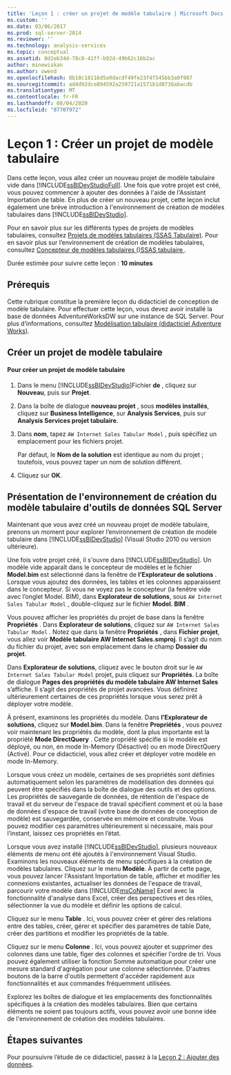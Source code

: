 ```yaml
---
title: 'Leçon 1 : créer un projet de modèle tabulaire | Microsoft Docs'
ms.custom: ''
ms.date: 03/06/2017
ms.prod: sql-server-2014
ms.reviewer: ''
ms.technology: analysis-services
ms.topic: conceptual
ms.assetid: 0d2eb34d-78c8-41ff-b92d-49b62c16b2ac
author: minewiskan
ms.author: owend
ms.openlocfilehash: 8b18c18116d5a9dacdf49fe23f4f545bb3a0f987
ms.sourcegitcommit: ad4d92dce894592a259721a1571b1d8736abacdb
ms.translationtype: MT
ms.contentlocale: fr-FR
ms.lasthandoff: 08/04/2020
ms.locfileid: "87707972"
---
```

# <a name="lesson-1-create-a-new-tabular-model-project"></a>Leçon 1 : Créer un projet de modèle tabulaire
  Dans cette leçon, vous allez créer un nouveau projet de modèle tabulaire vide dans [!INCLUDE[ssBIDevStudioFull](../includes/ssbidevstudiofull-md.md)]. Une fois que votre projet est créé, vous pouvez commencer à ajouter des données à l'aide de l'Assistant Importation de table. En plus de créer un nouveau projet, cette leçon inclut également une brève introduction à l'environnement de création de modèles tabulaires dans [!INCLUDE[ssBIDevStudio](../includes/ssbidevstudio-md.md)].  
  
 Pour en savoir plus sur les différents types de projets de modèles tabulaires, consultez [Projets de modèles tabulaires &#40;SSAS Tabulaire&#41;](tabular-models/tabular-model-projects-ssas-tabular.md). Pour en savoir plus sur l’environnement de création de modèles tabulaires, consultez [Concepteur de modèles tabulaires &#40;&#41;SSAS tabulaire ](tabular-model-designer-ssas-tabular.md).  
  
 Durée estimée pour suivre cette leçon : **10 minutes**  
  
## <a name="prerequisites"></a>Prérequis  
 Cette rubrique constitue la première leçon du didacticiel de conception de modèle tabulaire. Pour effectuer cette leçon, vous devez avoir installé la base de données AdventureWorksDW sur une instance de SQL Server. Pour plus d’informations, consultez [Modélisation tabulaire &#40;didacticiel Adventure Works&#41;](tabular-modeling-adventure-works-tutorial.md).  
  
## <a name="create-a-new-tabular-model-project"></a>Créer un projet de modèle tabulaire  
  
#### <a name="to-create-a-new-tabular-model-project"></a>Pour créer un projet de modèle tabulaire  
  
1.  Dans le menu [!INCLUDE[ssBIDevStudio](../includes/ssbidevstudio-md.md)]Fichier **de** , cliquez sur **Nouveau**, puis sur **Projet**.  
  
2.  Dans la boîte de dialogue **nouveau projet** , sous **modèles installés**, cliquez sur **Business Intelligence**, sur **Analysis Services**, puis sur **Analysis Services projet tabulaire**.  
  
3.  Dans **nom**, tapez `AW Internet Sales Tabular Model` , puis spécifiez un emplacement pour les fichiers projet.  
  
     Par défaut, le **Nom de la solution** est identique au nom du projet ; toutefois, vous pouvez taper un nom de solution différent.  
  
4.  Cliquez sur **OK**.  
  
## <a name="understanding-the-sql-server-data-tools-tabular-model-authoring-environment"></a>Présentation de l'environnement de création du modèle tabulaire d'outils de données SQL Server  
 Maintenant que vous avez créé un nouveau projet de modèle tabulaire, prenons un moment pour explorer l’environnement de création de modèle tabulaire dans [!INCLUDE[ssBIDevStudio](../includes/ssbidevstudio-md.md)] (Visual Studio 2010 ou version ultérieure).  
  
 Une fois votre projet créé, il s'ouvre dans [!INCLUDE[ssBIDevStudio](../includes/ssbidevstudio-md.md)]. Un modèle vide apparaît dans le concepteur de modèles et le fichier **Model.bim** est sélectionné dans la fenêtre de **l’Explorateur de solutions** . Lorsque vous ajoutez des données, les tables et les colonnes apparaissent dans le concepteur. Si vous ne voyez pas le concepteur (la fenêtre vide avec l’onglet Model. BIM), dans **Explorateur de solutions**, sous `AW Internet Sales Tabular Model` , double-cliquez sur le fichier **Model. BIM** .  
  
 Vous pouvez afficher les propriétés du projet de base dans la fenêtre **Propriétés** . Dans **Explorateur de solutions**, cliquez sur `AW Internet Sales Tabular Model` . Notez que dans la fenêtre **Propriétés** , dans **Fichier projet**, vous allez voir **Modèle tabulaire AW Internet Sales.smproj**. Il s’agit du nom du fichier du projet, avec son emplacement dans le champ **Dossier du projet**.  
  
 Dans **Explorateur de solutions**, cliquez avec le bouton droit sur le `AW Internet Sales Tabular Model` projet, puis cliquez sur **Propriétés**. La boîte de dialogue **Pages des propriétés du modèle tabulaire AW Internet Sales** s’affiche. Il s’agit des propriétés de projet avancées. Vous définirez ultérieurement certaines de ces propriétés lorsque vous serez prêt à déployer votre modèle.  
  
 À présent, examinons les propriétés du modèle. Dans **l’Explorateur de solutions**, cliquez sur **Model.bim**. Dans la fenêtre **Propriétés** , vous pouvez voir maintenant les propriétés du modèle, dont la plus importante est la propriété **Mode DirectQuery** . Cette propriété spécifie si le modèle est déployé, ou non, en mode In-Memory (Désactivé) ou en mode DirectQuery (Activé). Pour ce didacticiel, vous allez créer et déployer votre modèle en mode In-Memory.  
  
 Lorsque vous créez un modèle, certaines de ses propriétés sont définies automatiquement selon les paramètres de modélisation des données qui peuvent être spécifiés dans la boîte de dialogue des outils et des options. Les propriétés de sauvegarde de données, de rétention de l'espace de travail et du serveur de l'espace de travail spécifient comment et où la base de données d'espace de travail (votre base de données de conception de modèle) est sauvegardée, conservée en mémoire et construite. Vous pouvez modifier ces paramètres ultérieurement si nécessaire, mais pour l’instant, laissez ces propriétés en l’état.  
  
 Lorsque vous avez installé [!INCLUDE[ssBIDevStudio](../includes/ssbidevstudio-md.md)], plusieurs nouveaux éléments de menu ont été ajoutés à l'environnement Visual Studio. Examinons les nouveaux éléments de menu spécifiques à la création de modèles tabulaires. Cliquez sur le menu **Modèle**. À partir de cette page, vous pouvez lancer l'Assistant Importation de table, afficher et modifier les connexions existantes, actualiser les données de l'espace de travail, parcourir votre modèle dans [!INCLUDE[msCoName](../includes/msconame-md.md)] Excel avec la fonctionnalité d'analyse dans Excel, créer des perspectives et des rôles, sélectionner la vue du modèle et définir les options de calcul.  
  
 Cliquez sur le menu **Table** . Ici, vous pouvez créer et gérer des relations entre des tables, créer, gérer et spécifier des paramètres de table Date, créer des partitions et modifier les propriétés de la table.  
  
 Cliquez sur le menu **Colonne** . Ici, vous pouvez ajouter et supprimer des colonnes dans une table, figer des colonnes et spécifier l'ordre de tri. Vous pouvez également utiliser la fonction Somme automatique pour créer une mesure standard d'agrégation pour une colonne sélectionnée. D'autres boutons de la barre d'outils permettent d'accéder rapidement aux fonctionnalités et aux commandes fréquemment utilisées.  
  
 Explorez les boîtes de dialogue et les emplacements des fonctionnalités spécifiques à la création des modèles tabulaires. Bien que certains éléments ne soient pas toujours actifs, vous pouvez avoir une bonne idée de l'environnement de création des modèles tabulaires.  
  
## <a name="next-steps"></a>Étapes suivantes  
 Pour poursuivre l’étude de ce didacticiel, passez à la [Leçon 2 : Ajouter des données](lesson-2-add-data.md).  
  
  

